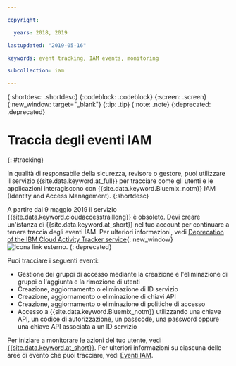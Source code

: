 ```yaml
---

copyright:

  years: 2018, 2019

lastupdated: "2019-05-16"

keywords: event tracking, IAM events, monitoring

subcollection: iam

---
```


{:shortdesc: .shortdesc}
{:codeblock: .codeblock}
{:screen: .screen}
{:new_window: target="_blank"}
{:tip: .tip}
{:note: .note}
{:deprecated: .deprecated}

# Traccia degli eventi IAM
{: #tracking}

In qualità di responsabile della sicurezza, revisore o gestore, puoi utilizzare il servizio {{site.data.keyword.at_full}} per tracciare come gli utenti e le applicazioni interagiscono con {{site.data.keyword.Bluemix_notm}} IAM (Identity and Access Management).
{:shortdesc}

A partire dal 9 maggio 2019 il servizio {{site.data.keyword.cloudaccesstraillong}} è obsoleto. Devi creare un'istanza di {{site.data.keyword.at_short}} nel tuo account per continuare a tenere traccia degli eventi IAM. Per ulteriori informazioni, vedi [Deprecation of the IBM Cloud Activity Tracker service](https://www.ibm.com/blogs/cloud-archive/2019/04/deprecating-ibm-cloud-activity-tracker/){: new_window} ![Icona link esterno](../icons/launch-glyph.svg "Icona link esterno").
{: deprecated}

Puoi tracciare i seguenti eventi:

* Gestione dei gruppi di accesso mediante la creazione e l'eliminazione di gruppi o l'aggiunta e la rimozione di utenti
* Creazione, aggiornamento o eliminazione di ID servizio
* Creazione, aggiornamento o eliminazione di chiavi API
* Creazione, aggiornamento o eliminazione di politiche di accesso
* Accesso a {{site.data.keyword.Bluemix_notm}} utilizzando una chiave API, un codice di autorizzazione, un passcode, una password oppure una chiave API associata a un ID servizio

Per iniziare a monitorare le azioni del tuo utente, vedi [{{site.data.keyword.at_short}}](/docs/services/Activity-Tracker-with-LogDNA?topic=logdnaat-getting-started#getting-started). Per ulteriori informazioni su ciascuna delle aree di evento che puoi tracciare, vedi [Eventi IAM](/docs/services/Activity-Tracker-with-LogDNA?topic=logdnaat-at_events_iam).
